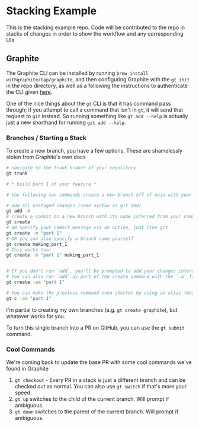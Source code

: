# Stacking Example

This is the stacking example repo. Code will be contributed to the repo in stacks of changes in order to show the workflow and any corresponding UIs

## Graphite

The Graphite CLI can be installed by running `brew install withgraphite/tap/graphite`, and then configuring Graphite with 
the `gt init` in the repo directory, as well as a following the instructions to authenticate the CLI given [here](https://graphite.dev/docs/install-the-cli#authenticate-the-cli).

One of the nice things about the `gt` CLI is that it has command pass through; if you attempt to call a command that isn't in `gt`, it will send that request to `git` instead. So running something like `gt add --help` is actually just a new shorthand for running `git add --help`.

### Branches / Starting a Stack

To create a new branch, you have a few options. These are shamelessly stolen from Graphite's own docs

```sh
# navigate to the trunk branch of your repository
gt trunk

# * build part 1 of your feature *

# the following two commands create a new branch off of main with your changes and add a commit

# add all unstaged changes (same syntax as git add)
gt add -A
# create a commit on a new branch with its name inferred from your commit message
gt create
# OR specify your commit message via an option, just like git
gt create -m "part 1"
# OR you can also specify a branch name yourself
gt create making_part_1
# This works too!
gt create -m "part 1" making_part_1


# If you don't run `add`, you'll be prompted to add your changes interactively.
# You can also run `add` as part of the create command with the `-a` flag
gt create -am "part 1"

# You can make the previous command even shorter by using an alias (most common gt commands have an alias, and you can even configure your own!)
gt c -am "part 1"
```

I'm partial to creating my own branches (e.g. `gt create graphite`), but whatever works for you.

To turn this single branch into a PR on GitHub, you can use the `gt submit` command.

<!-- DOWNSTACK: Add in info about creating other branches off of this branch -->

### Cool Commands

We're coming back to update the base PR with some cool commands we've found in Graphite

1. `gt checkout` - Every PR in a stack is just a different branch and can be checked out as normal. You can also use `gt switch` if that's more your speed.
2. `gt up` switches to the child of the current branch. Will prompt if ambiguous.
3. `gt down` switches to the parent of the current branch. Will prompt if ambiguous.

